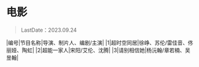 # 电影

>LastDate：2023.09.24

|编号|节目名称|导演、制片人、编剧/主演|
|1|超时空同居|徐峥、苏伦/雷佳音、佟丽娅、陶虹|
|2|超能一家人|宋阳/艾伦、沈腾|
|3|请别相信她|杨沅翰/章若楠、吴昱翰|
